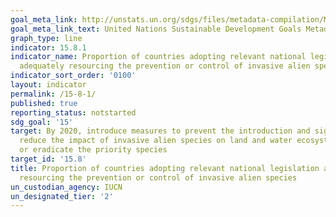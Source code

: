 ```yaml
---
goal_meta_link: http://unstats.un.org/sdgs/files/metadata-compilation/Metadata-Goal-15.pdf
goal_meta_link_text: United Nations Sustainable Development Goals Metadata (pdf 456kB)
graph_type: line
indicator: 15.8.1
indicator_name: Proportion of countries adopting relevant national legislation and
  adequately resourcing the prevention or control of invasive alien species
indicator_sort_order: '0100'
layout: indicator
permalink: /15-8-1/
published: true
reporting_status: notstarted
sdg_goal: '15'
target: By 2020, introduce measures to prevent the introduction and significantly
  reduce the impact of invasive alien species on land and water ecosystems and control
  or eradicate the priority species
target_id: '15.8'
title: Proportion of countries adopting relevant national legislation and adequately
  resourcing the prevention or control of invasive alien species
un_custodian_agency: IUCN
un_designated_tier: '2'
---
```

